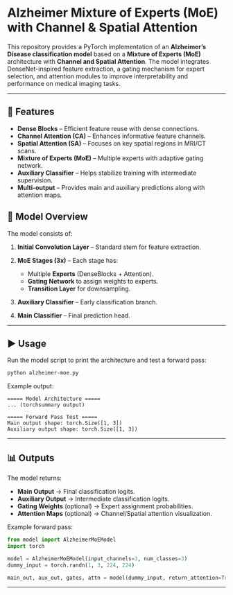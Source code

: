 # Alzheimer Mixture of Experts (MoE) with Channel & Spatial Attention

This repository provides a PyTorch implementation of an **Alzheimer’s Disease classification model** based on a **Mixture of Experts (MoE)** architecture with **Channel and Spatial Attention**.
The model integrates DenseNet-inspired feature extraction, a gating mechanism for expert selection, and attention modules to improve interpretability and performance on medical imaging tasks.

---

## 🚀 Features

* **Dense Blocks** – Efficient feature reuse with dense connections.
* **Channel Attention (CA)** – Enhances informative feature channels.
* **Spatial Attention (SA)** – Focuses on key spatial regions in MRI/CT scans.
* **Mixture of Experts (MoE)** – Multiple experts with adaptive gating network.
* **Auxiliary Classifier** – Helps stabilize training with intermediate supervision.
* **Multi-output** – Provides main and auxiliary predictions along with attention maps.

## 🧠 Model Overview

The model consists of:

1. **Initial Convolution Layer** – Standard stem for feature extraction.
2. **MoE Stages (3x)** – Each stage has:

   * Multiple **Experts** (DenseBlocks + Attention).
   * **Gating Network** to assign weights to experts.
   * **Transition Layer** for downsampling.
3. **Auxiliary Classifier** – Early classification branch.
4. **Main Classifier** – Final prediction head.

---

## ▶️ Usage

Run the model script to print the architecture and test a forward pass:

```bash
python alzheimer-moe.py
```

Example output:

```
===== Model Architecture =====
... (torchsummary output)

===== Forward Pass Test =====
Main output shape: torch.Size([1, 3])
Auxiliary output shape: torch.Size([1, 3])
```

---

## 📊 Outputs

The model returns:

* **Main Output** → Final classification logits.
* **Auxiliary Output** → Intermediate classification logits.
* **Gating Weights** (optional) → Expert assignment probabilities.
* **Attention Maps** (optional) → Channel/Spatial attention visualization.

Example forward pass:

```python
from model import AlzheimerMoEModel
import torch

model = AlzheimerMoEModel(input_channels=3, num_classes=3)
dummy_input = torch.randn(1, 3, 224, 224)

main_out, aux_out, gates, attn = model(dummy_input, return_attention=True)
```

---
